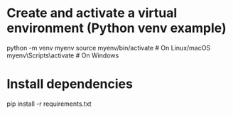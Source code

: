 # Create and activate a virtual environment (Python venv example)

python -m venv myenv
source myenv/bin/activate  # On Linux/macOS
myenv\Scripts\activate     # On Windows

# Install dependencies
pip install -r requirements.txt